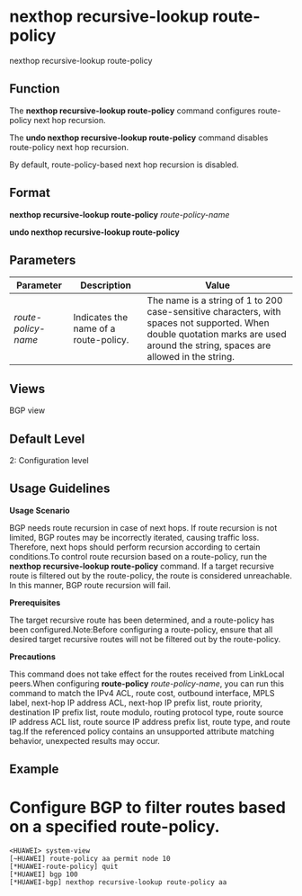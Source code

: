 nexthop recursive-lookup route-policy
=====================================

nexthop recursive-lookup route-policy

Function
--------



The **nexthop recursive-lookup route-policy** command configures route-policy next hop recursion.

The **undo nexthop recursive-lookup route-policy** command disables route-policy next hop recursion.



By default, route-policy-based next hop recursion is disabled.


Format
------

**nexthop recursive-lookup route-policy** *route-policy-name*

**undo nexthop recursive-lookup route-policy**


Parameters
----------

| Parameter | Description | Value |
| --- | --- | --- |
| *route-policy-name* | Indicates the name of a route-policy. | The name is a string of 1 to 200 case-sensitive characters, with spaces not supported. When double quotation marks are used around the string, spaces are allowed in the string. |



Views
-----

BGP view


Default Level
-------------

2: Configuration level


Usage Guidelines
----------------

**Usage Scenario**

BGP needs route recursion in case of next hops. If route recursion is not limited, BGP routes may be incorrectly iterated, causing traffic loss. Therefore, next hops should perform recursion according to certain conditions.To control route recursion based on a route-policy, run the **nexthop recursive-lookup route-policy** command. If a target recursive route is filtered out by the route-policy, the route is considered unreachable. In this manner, BGP route recursion will fail.

**Prerequisites**

The target recursive route has been determined, and a route-policy has been configured.Note:Before configuring a route-policy, ensure that all desired target recursive routes will not be filtered out by the route-policy.

**Precautions**

This command does not take effect for the routes received from LinkLocal peers.When configuring **route-policy** *route-policy-name*, you can run this command to match the IPv4 ACL, route cost, outbound interface, MPLS label, next-hop IP address ACL, next-hop IP prefix list, route priority, destination IP prefix list, route modulo, routing protocol type, route source IP address ACL list, route source IP address prefix list, route type, and route tag.If the referenced policy contains an unsupported attribute matching behavior, unexpected results may occur.


Example
-------

# Configure BGP to filter routes based on a specified route-policy.
```
<HUAWEI> system-view
[~HUAWEI] route-policy aa permit node 10
[*HUAWEI-route-policy] quit
[*HUAWEI] bgp 100
[*HUAWEI-bgp] nexthop recursive-lookup route-policy aa

```